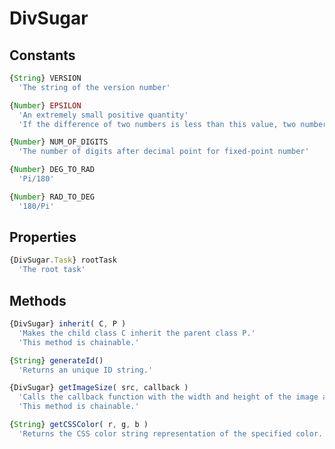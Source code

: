 DivSugar
========

Constants
---------

```javascript
{String} VERSION
  'The string of the version number'
```

```javascript
{Number} EPSILON
  'An extremely small positive quantity'
  'If the difference of two numbers is less than this value, two numbers are considered equal.'
```

```javascript
{Number} NUM_OF_DIGITS
  'The number of digits after decimal point for fixed-point number'
```

```javascript
{Number} DEG_TO_RAD
  'Pi/180'
```

```javascript
{Number} RAD_TO_DEG
  '180/Pi'
```

Properties
----------

```javascript
{DivSugar.Task} rootTask
  'The root task'
```

Methods
-------

```javascript
{DivSugar} inherit( C, P )
  'Makes the child class C inherit the parent class P.'
  'This method is chainable.'
```

```javascript
{String} generateId()
  'Returns an unique ID string.'
```

```javascript
{DivSugar} getImageSize( src, callback )
  'Calls the callback function with the width and height of the image as two arguments.'
  'This method is chainable.'
```

```javascript
{String} getCSSColor( r, g, b )
  'Returns the CSS color string representation of the specified color.'
```
